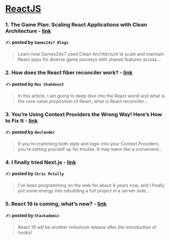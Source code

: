 
<h1><a href=https://medium.com/tag/reactjs/recommended target="_blank" rel="noopener noreferrer">ReactJS</a></h1>
<h3>1. The Game Plan: Scaling React Applications with Clean Architecture - <a href="https://medium.com/@Games24x7Tech/the-game-plan-scaling-react-applications-with-clean-architecture-85f1d6b5ab15" target="_blank" rel="noopener noreferrer">link</a></h3>

✍️ **posted by `Games24x7 Blogs`**

<blockquote>Learn how Games24x7 used Clean Architecture to scale and maintain React apps for diverse game journeys with shared features across…</blockquote>

<h3>2. How does the React fiber reconciler work? - <a href="https://medium.com/@maxtsh/how-does-the-react-fiber-reconciler-work-77c3650127da" target="_blank" rel="noopener noreferrer">link</a></h3>

✍️ **posted by `Max Shahdoost`**

<blockquote>In this article, I am going to deep dive into the React world and what is the core value proposition of React, what is React reconciler…</blockquote>

<h3>3. You’re Using Context Providers the Wrong Way! Here’s How to Fix It - <a href="https://medium.com/devlander/youre-using-context-providers-the-wrong-way-here-s-how-to-fix-it-c91247b6e828" target="_blank" rel="noopener noreferrer">link</a></h3>

✍️ **posted by `devlander`**

<blockquote>If you’re cramming both state and logic into your Context Providers, you’re setting yourself up for trouble. It may seem like a convenient…</blockquote>

<h3>4. I finally tried Next.js - <a href="https://medium.com/@chrismccully/i-finally-tried-next-js-eb35305f7a50" target="_blank" rel="noopener noreferrer">link</a></h3>

✍️ **posted by `Chris McCully`**

<blockquote>I’ve been programming on the web for about 4 years now, and I finally put some energy into rebuilding a full project in a server-side…</blockquote>

<h3>5. React 19 is coming, what’s new? - <a href="https://medium.com/stackademic/react-19-is-coming-whats-new-79e2d4b948e4" target="_blank" rel="noopener noreferrer">link</a></h3>

✍️ **posted by `Stackademic`**

<blockquote>React 19 will be another milestone release after the introduction of hooks!</blockquote>

